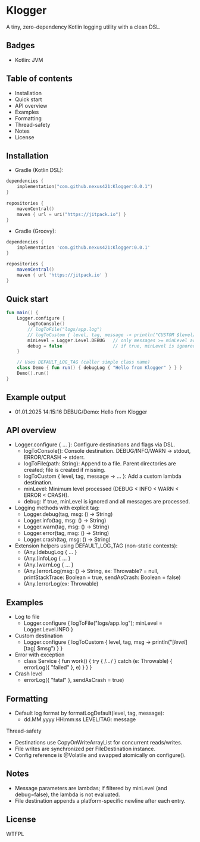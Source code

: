 # Klogger

A tiny, zero-dependency Kotlin logging utility with a clean DSL.

## Badges
- Kotlin: JVM

## Table of contents
- Installation
- Quick start
- API overview
- Examples
- Formatting
- Thread-safety
- Notes
- License

## Installation
- Gradle (Kotlin DSL):
```kotlin
dependencies {
    implementation("com.github.nexus421:Klogger:0.0.1")
}
    
repositories {
    mavenCentral()
    maven { url = uri("https://jitpack.io") }
}
```
- Gradle (Groovy):
```groovy
dependencies {
    implementation 'com.github.nexus421:Klogger:0.0.1'
}

repositories {
    mavenCentral()
    maven { url 'https://jitpack.io' }
}
```

## Quick start
```kotlin
fun main() {
    Logger.configure {
        logToConsole()
        // logToFile("logs/app.log")
        // logToCustom { level, tag, message -> println("CUSTOM $level/$tag: $message") }
        minLevel = Logger.Level.DEBUG   // only messages >= minLevel are processed
        debug = false                   // if true, minLevel is ignored
    }

    // Uses DEFAULT_LOG_TAG (caller simple class name)
    class Demo { fun run() { debugLog { "Hello from Klogger" } } }
    Demo().run()
}
```
## Example output
- 01.01.2025 14:15:16 DEBUG/Demo: Hello from Klogger

## API overview
- Logger.configure { ... }: Configure destinations and flags via DSL.
  - logToConsole(): Console destination. DEBUG/INFO/WARN -> stdout, ERROR/CRASH -> stderr.
  - logToFile(path: String): Append to a file. Parent directories are created; file is created if missing.
  - logToCustom { level, tag, message -> ... }: Add a custom lambda destination.
  - minLevel: Minimum level processed (DEBUG < INFO < WARN < ERROR < CRASH).
  - debug: If true, minLevel is ignored and all messages are processed.
- Logging methods with explicit tag:
  - Logger.debug(tag, msg: () -> String)
  - Logger.info(tag, msg: () -> String)
  - Logger.warn(tag, msg: () -> String)
  - Logger.error(tag, msg: () -> String)
  - Logger.crash(tag, msg: () -> String)
- Extension helpers using DEFAULT_LOG_TAG (non-static contexts):
  - (Any.)debugLog { ... }
  - (Any.)infoLog { ... }
  - (Any.)warnLog { ... }
  - (Any.)errorLog(msg: () -> String, ex: Throwable? = null, printStackTrace: Boolean = true, sendAsCrash: Boolean = false)
  - (Any.)errorLog(ex: Throwable)

## Examples
- Log to file
  - Logger.configure { logToFile("logs/app.log"); minLevel = Logger.Level.INFO }
- Custom destination
  - Logger.configure { logToCustom { level, tag, msg -> println("[$level][$tag] $msg") } }
- Error with exception
  - class Service { fun work() { try { /*...*/ } catch (e: Throwable) { errorLog({ "failed" }, e) } } }
- Crash level
  - errorLog({ "fatal" }, sendAsCrash = true)

## Formatting
- Default log format by formatLogDefault(level, tag, message):
  - dd.MM.yyyy HH:mm:ss LEVEL/TAG: message

Thread-safety
- Destinations use CopyOnWriteArrayList for concurrent reads/writes.
- File writes are synchronized per FileDestination instance.
- Config reference is @Volatile and swapped atomically on configure().

## Notes
- Message parameters are lambdas; if filtered by minLevel (and debug=false), the lambda is not evaluated.
- File destination appends a platform-specific newline after each entry.

## License
WTFPL
